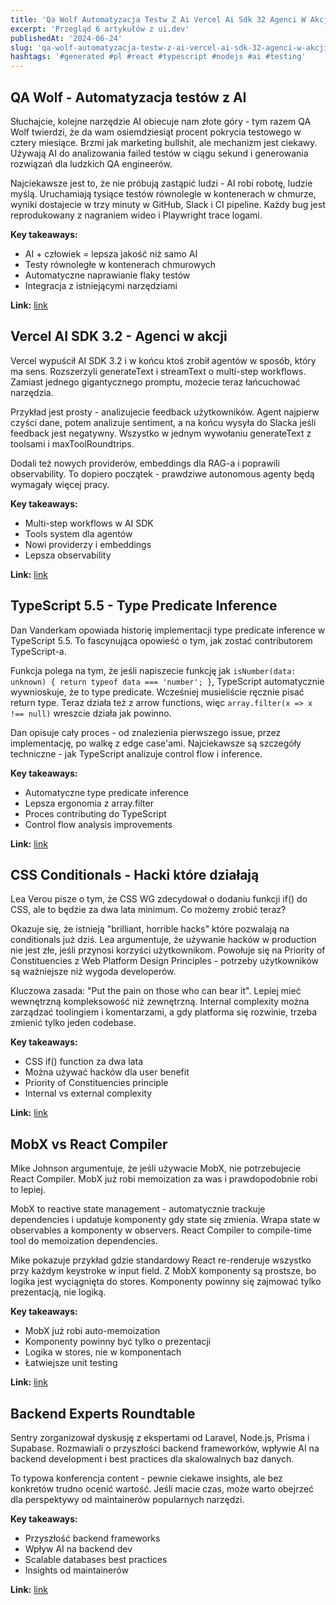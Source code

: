 ```yaml
---
title: 'Qa Wolf Automatyzacja Testw Z Ai Vercel Ai Sdk 32 Agenci W Akcji Typescript 55 Type Predicate Inference'
excerpt: 'Przegląd 6 artykułów z ui.dev'
publishedAt: '2024-06-24'
slug: 'qa-wolf-automatyzacja-testw-z-ai-vercel-ai-sdk-32-agenci-w-akcji-typescript-55-type-predicate-inference'
hashtags: '#generated #pl #react #typescript #nodejs #ai #testing'
---
```


## QA Wolf - Automatyzacja testów z AI

Słuchajcie, kolejne narzędzie AI obiecuje nam złote góry - tym razem QA Wolf twierdzi, że da wam osiemdziesiąt procent pokrycia testowego w cztery miesiące. Brzmi jak marketing bullshit, ale mechanizm jest ciekawy. Używają AI do analizowania failed testów w ciągu sekund i generowania rozwiązań dla ludzkich QA engineerów.

Najciekawsze jest to, że nie próbują zastąpić ludzi - AI robi robotę, ludzie myślą. Uruchamiają tysiące testów równolegle w kontenerach w chmurze, wyniki dostajecie w trzy minuty w GitHub, Slack i CI pipeline. Każdy bug jest reprodukowany z nagraniem wideo i Playwright trace logami.

**Key takeaways:**
- AI + człowiek = lepsza jakość niż samo AI
- Testy równoległe w kontenerach chmurowych
- Automatyczne naprawianie flaky testów
- Integracja z istniejącymi narzędziami

**Link:** [link](https://www.qawolf.com/)

## Vercel AI SDK 3.2 - Agenci w akcji

Vercel wypuścił AI SDK 3.2 i w końcu ktoś zrobił agentów w sposób, który ma sens. Rozszerzyli generateText i streamText o multi-step workflows. Zamiast jednego gigantycznego promptu, możecie teraz łańcuchować narzędzia.

Przykład jest prosty - analizujecie feedback użytkowników. Agent najpierw czyści dane, potem analizuje sentiment, a na końcu wysyła do Slacka jeśli feedback jest negatywny. Wszystko w jednym wywołaniu generateText z toolsami i maxToolRoundtrips. 

Dodali też nowych providerów, embeddings dla RAG-a i poprawili observability. To dopiero początek - prawdziwe autonomous agenty będą wymagały więcej pracy.

**Key takeaways:**
- Multi-step workflows w AI SDK
- Tools system dla agentów
- Nowi providerzy i embeddings
- Lepsza observability

**Link:** [link](https://vercel.com/blog/introducing-vercel-ai-sdk-3-2)

## TypeScript 5.5 - Type Predicate Inference

Dan Vanderkam opowiada historię implementacji type predicate inference w TypeScript 5.5. To fascynująca opowieść o tym, jak zostać contributorem TypeScript-a.

Funkcja polega na tym, że jeśli napiszecie funkcję jak `isNumber(data: unknown) { return typeof data === 'number'; }`, TypeScript automatycznie wywnioskuje, że to type predicate. Wcześniej musieliście ręcznie pisać return type. Teraz działa też z arrow functions, więc `array.filter(x => x !== null)` wreszcie działa jak powinno.

Dan opisuje cały proces - od znalezienia pierwszego issue, przez implementację, po walkę z edge case'ami. Najciekawsze są szczegóły techniczne - jak TypeScript analizuje control flow i inference.

**Key takeaways:**
- Automatyczne type predicate inference
- Lepsza ergonomia z array.filter
- Proces contributing do TypeScript
- Control flow analysis improvements

**Link:** [link](https://effectivetypescript.com/2024/04/16/inferring-a-type-predicate/)

## CSS Conditionals - Hacki które działają

Lea Verou pisze o tym, że CSS WG zdecydował o dodaniu funkcji if() do CSS, ale to będzie za dwa lata minimum. Co możemy zrobić teraz?

Okazuje się, że istnieją "brilliant, horrible hacks" które pozwalają na conditionals już dziś. Lea argumentuje, że używanie hacków w production nie jest złe, jeśli przynosi korzyści użytkownikom. Powołuje się na Priority of Constituencies z Web Platform Design Principles - potrzeby użytkowników są ważniejsze niż wygoda developerów.

Kluczowa zasada: "Put the pain on those who can bear it". Lepiej mieć wewnętrzną kompleksowość niż zewnętrzną. Internal complexity można zarządzać toolingiem i komentarzami, a gdy platforma się rozwinie, trzeba zmienić tylko jeden codebase.

**Key takeaways:**
- CSS if() function za dwa lata
- Można używać hacków dla user benefit
- Priority of Constituencies principle
- Internal vs external complexity

**Link:** [link](https://lea.verou.me/blog/2024/css-conditionals-now/)

## MobX vs React Compiler

Mike Johnson argumentuje, że jeśli używacie MobX, nie potrzebujecie React Compiler. MobX już robi memoization za was i prawdopodobnie robi to lepiej.

MobX to reactive state management - automatycznie trackuje dependencies i updatuje komponenty gdy state się zmienia. Wrapa state w observables a komponenty w observers. React Compiler to compile-time tool do memoization dependencies.

Mike pokazuje przykład gdzie standardowy React re-renderuje wszystko przy każdym keystroke w input field. Z MobX komponenty są prostsze, bo logika jest wyciągnięta do stores. Komponenty powinny się zajmować tylko prezentacją, nie logiką.

**Key takeaways:**
- MobX już robi auto-memoization
- Komponenty powinny być tylko o prezentacji
- Logika w stores, nie w komponentach
- Łatwiejsze unit testing

**Link:** [link](https://www.mikejohnson.dev/posts/2024/06/mobx-react-compiler)

## Backend Experts Roundtable

Sentry zorganizował dyskusję z ekspertami od Laravel, Node.js, Prisma i Supabase. Rozmawiali o przyszłości backend frameworków, wpływie AI na backend development i best practices dla skalowalnych baz danych.

To typowa konferencja content - pewnie ciekawe insights, ale bez konkretów trudno ocenić wartość. Jeśli macie czas, może warto obejrzeć dla perspektywy od maintainerów popularnych narzędzi.

**Key takeaways:**
- Przyszłość backend frameworks
- Wpływ AI na backend dev
- Scalable databases best practices
- Insights od maintainerów

**Link:** [link](https://sentry.io/resources/behind-the-code-a-discussion-with-backend-experts/)